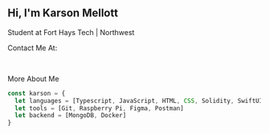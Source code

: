 ## Hi, I'm Karson Mellott

<p>Student at Fort Hays Tech | Northwest</p>
<p>Contact Me At:</p>

<br />

<p>More About Me</p>

```typescript
const karson = {
  let languages = [Typescript, JavaScript, HTML, CSS, Solidity, SwiftUI]
  let tools = [Git, Raspberry Pi, Figma, Postman]
  let backend = [MongoDB, Docker]
}
```

<!--
Here are some ideas to get you started:

- 🔭 I’m currently working on ...
- 🌱 I’m currently learning ...
- 👯 I’m looking to collaborate on ...
- 🤔 I’m looking for help with ...
- 💬 Ask me about ...
- 📫 How to reach me: ...
- 😄 Pronouns: ...
- ⚡ Fun fact: ...
-->
